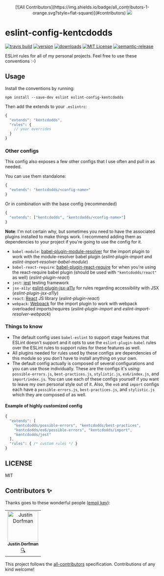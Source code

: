 <p align="center">
[![All Contributors](https://img.shields.io/badge/all_contributors-1-orange.svg?style=flat-square)](#contributors)
<a href="https://codefund.io/properties/508/visit-sponsor">
<img src="https://codefund.io/properties/508/sponsor" />
</a>
</p>

# eslint-config-kentcdodds

[![travis build](https://img.shields.io/travis/kentcdodds/eslint-config-kentcdodds.svg?style=flat-square)](https://travis-ci.org/kentcdodds/eslint-config-kentcdodds)
[![version](https://img.shields.io/npm/v/eslint-config-kentcdodds.svg?style=flat-square)](http://npm.im/eslint-config-kentcdodds)
[![downloads](https://img.shields.io/npm/dm/eslint-config-kentcdodds.svg?style=flat-square)](http://npm-stat.com/charts.html?package=eslint-config-kentcdodds&from=2015-08-01)
[![MIT License](https://img.shields.io/npm/l/eslint-config-kentcdodds.svg?style=flat-square)](http://opensource.org/licenses/MIT)
[![semantic-release](https://img.shields.io/badge/%20%20%F0%9F%93%A6%F0%9F%9A%80-semantic--release-e10079.svg?style=flat-square)](https://github.com/semantic-release/semantic-release)

ESLint rules for all of my personal projects. Feel free to use these conventions
:-)

## Usage

Install the conventions by running:

```
npm install --save-dev eslint eslint-config-kentcdodds
```

Then add the extends to your `.eslintrc`:

```javascript
{
  "extends": "kentcdodds",
  "rules": {
    // your overrides
  }
}
```

### Other configs

This config also exposes a few other configs that I use often and pull in as
needed.

You can use them standalone:

```javascript
{
  "extends": "kentcdodds/<config-name>"
}
```

Or in combination with the base config (recommended)

```javascript
{
  "extends": ["kentcdodds", "kentcdodds/<config-name>"]
}
```

**Note**: I'm not certain why, but sometimes you need to have the associated
plugins installed to make things work. I recommend adding them as dependencies
to your project if you're going to use the config for it.

- `babel-module`:
  [babel-plugin-module-resolver](https://www.npmjs.com/package/babel-plugin-module-resolver)
  for the import plugin to work with the module-resolver babel plugin
  (_eslint-plugin-import_ and _eslint-import-resolver-babel-module_)
- `babel-react-require`:
  [babel-plugin-react-require](https://www.npmjs.com/package/babel-plugin-react-require)
  for when you're using the react-require babel plugin (should be used with
  `"kentcdodds/react"` as well) (_eslint-plugin-react_)
- `jest`: [jest](http://facebook.github.io/jest/) testing framework
- `jsx-a11y`:
  [eslint-plugin-jsx-a11y](https://github.com/evcohen/eslint-plugin-jsx-a11y)
  for rules regarding accessibility with JSX (_eslint-plugin-jsx-a11y_)
- `react`: [React](https://www.npmjs.com/package/react) JS library
  (_eslint-plugin-react_)
- `webpack`: [Webpack](https://npmjs.com/package/webpack) for the import plugin
  to work with webpack overloaded imports/requires (_eslint-plugin-import_ and
  _eslint-import-resolver-webpack_)

### Things to know

- The default config uses `babel-eslint` to support stage features that ESLint
  doesn't support and it opts to use the `eslint-plugin-babel` rules over the
  ESLint rules to support rules for these features as well.
- All plugins needed for rules used by these configs are dependencies of this
  module so you don't have to install anything on your own.
- The default config actually is composed of several configurations and you can
  use those individually. These are the configs it's using:
  `possible-errors.js`, `best-practices.js`, `stylistic.js`, `es6/index.js`, and
  `import/index.js`. You can use each of these configs yourself if you want to
  leave my own personal style out of it. Also, the `es6` and `import` configs
  each have a `possible-errors.js`, `best-practices.js`, and `stylistic.js`
  which they are composed of as well.

#### Example of highly customized config

```javascript
{
  "extends": [
    "kentcdodds/possible-errors", "kentcdodds/best-practices",
    "kentcdodds/es6/possible-errors", "kentcdodds/import",
    "kentcdodds/jest"
  ],
  "rules": { /* custom rules */ }
}
```

## LICENSE

MIT

## Contributors ✨

Thanks goes to these wonderful people ([emoji key](https://allcontributors.org/docs/en/emoji-key)):

<!-- ALL-CONTRIBUTORS-LIST:START - Do not remove or modify this section -->
<!-- prettier-ignore -->
<table>
  <tr>
    <td align="center"><a href="https://stackshare.io/jdorfman/decisions"><img src="https://avatars1.githubusercontent.com/u/398230?v=4" width="100px;" alt="Justin Dorfman"/><br /><sub><b>Justin Dorfman</b></sub></a><br /><a href="#fundingFinding-jdorfman" title="Funding Finding">🔍</a></td>
  </tr>
</table>

<!-- ALL-CONTRIBUTORS-LIST:END -->

This project follows the [all-contributors](https://github.com/all-contributors/all-contributors) specification. Contributions of any kind welcome!